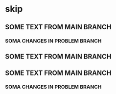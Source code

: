 # skip
## SOME TEXT FROM MAIN BRANCH

### SOMA CHANGES IN PROBLEM BRANCH
## SOME TEXT FROM MAIN BRANCH
## SOME TEXT FROM MAIN BRANCH

### SOMA CHANGES IN PROBLEM BRANCH